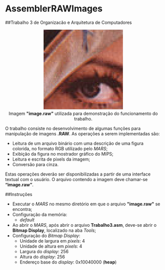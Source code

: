# AssemblerRAWImages
##Trabalho 3 de Organizacão e Arquitetura de Computadores

<p align="center">
  <img src="lena.png">
  <br>
  <t>Imagem <b>"image.raw"</b> utilizada para demonstração do funcionamento do trabalho.</t>
  <br>
</p>

O trabalho consiste no desenvolvimento de algumas funções para manipulação de imagens **.RAW**. As operações a serem
implementadas são:
  - Leitura de um arquivo binário com uma descrição de uma figura colorida, no formato RGB utilizado pelo *MARS*;
  - Exibição da figura no mostrador gráfico do MIPS;
  - Leitura e escrita de pixels da imagem;
  - Conversão para cinza.
  
Estas operações deverão ser disponibilizadas a partir de uma interface textual com o usuário. O arquivo contendo a imagem deve chamar-se **“image.raw”**.

##Instruções
  - Executar o *MARS* no mesmo diretório em que o arquivo **"image.raw"** se encontra;
  - Configuração da memória:
    - *default*
  - Ao abrir o *MARS*, após abrir o arquivo **Trabalho3.asm**, deve-se abrir o **Bitmap Display**, localizado na aba *Tools*;
  - Configuração do *Bitmap Display*:
    - Unidade de largura em *pixels*: 4
    - Unidade de altura em *pixels*: 4
    - Largura do *display*: 256
    - Altura do *display*: 256
    - Endereço base do *display*: 0x10040000 (**heap**) 
